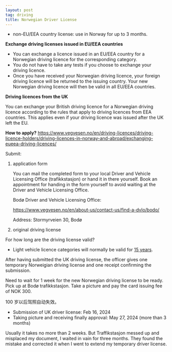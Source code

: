 ```yaml
---
layout: post
tag: driving
title: Norwegian Driver License
---
```


- non-EU/EEA country license: use in Norway for up to 3 months.

**Exchange driving licenses issued in EU/EEA countries**

- You can exchange a licence issued in an EU/EEA country for a Norwegian driving licence for the corresponding category.
- You do not have to take any tests if you choose to exchange your driving licence.
- Once you have received your Norwegian driving licence, your foreign driving licence will be returned to the issuing country. Your new Norwegian driving licence will then be valid in all EU/EEA countries.

**Driving licences from the UK**

You can exchange your British driving licence for a Norwegian driving licence according to the rules that apply to driving licences from EEA countries. This applies even if your driving licence was issued after the UK left the EU.

**How to apply?** 
<https://www.vegvesen.no/en/driving-licences/driving-licence-holders/driving-licences-in-norway-and-abroad/exchanging-eueea-driving-licences/>

Submit:
1. application form

   You can mail the completed form to your local Driver and Vehicle Licensing Office (trafikkstasjon) or hand it in there yourself. Book an appointment for handing in the form yourself to avoid waiting at the Driver and Vehicle Licensing Office.

   Bodø Driver and Vehicle Licensing Office:

   <https://www.vegvesen.no/en/about-us/contact-us/find-a-dvlo/bodo/>

   Address: Stormyrveien 30, Bodø

2. original driving license



For how long are the driving license valid?

- Light vehicle licence categories will normally be valid for <u>15 years</u>.


After having submitted the UK driving license, the officer gives one temporary Norweigian driving license and one receipt confirming the submission.

Need to wait for 1 week for the new Norwegian driving license to be ready. Pick up at Bodø trafikkstasjon. Take a picture and pay the card issuing fee of NOK 300.

100 岁以后驾照自动失效。



- Submission of UK driver license: Feb 16, 2024
- Taking picture and receiving finally approval: May 27, 2024 (more than 3 months)

Usually it takes no more than 2 weeks. But Traffikstasjon messed up and misplaced my document, I waited in vain for three months. They found the mistake and corrected it when I went to extend my temporary driver license.













